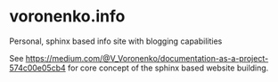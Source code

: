 # voronenko.info
Personal, sphinx based info site with blogging capabilities

See  https://medium.com/@V_Voronenko/documentation-as-a-project-574c00e05cb4  for core concept of the sphinx based website building.
